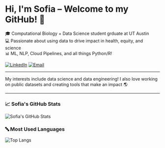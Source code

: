 # Hi, I'm Sofia – Welcome to my GitHub! 👋

🎓 Computational Biology + Data Science student grduate at UT Austin  
💻 Passionate about using data to drive impact in health, equity, and science  
📊 ML, NLP, Cloud Pipelines, and all things Python/R!

[![LinkedIn](https://img.shields.io/badge/LinkedIn-blue?style=flat&logo=linkedin)](https://www.linkedin.com/in/sofia-calderon-982b491aa/)
[![Email](https://img.shields.io/badge/Gmail-red?style=flat&logo=gmail)](mailto:cslcalderon@gmail.com)

---

My interests include data science and data engineering!
I also love working on public datasets and creating tools that make an impact 🌎

---

### 📈 Sofia's GitHub Stats
![Sofia's GitHub Stats](https://github-readme-stats.vercel.app/api?username=cslcalderon&show_icons=true&theme=default)

### 🔤 Most Used Languages
![Top Langs](https://github-readme-stats.vercel.app/api/top-langs/?username=cslcalderon&layout=compact&theme=default)
